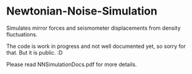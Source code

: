 # Newtonian-Noise-Simulation
Simulates mirror forces and seismometer displacements from density fluctuations.

The code is work in progress and not well documented yet, so sorry for that. But it is public. :D

Please read NNSimulationDocs.pdf for more details.
